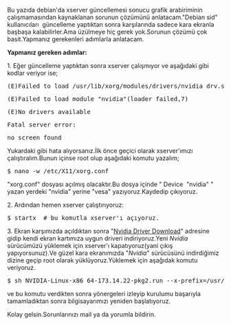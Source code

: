 <html><body><p>Bu yazıda debian'da xserver güncellemesi sonucu grafik arabiriminin çalışmamasından kaynaklanan sorunun çözümünü anlatacam."Debian sid" kullanıcıları  güncelleme yaptıktan sonra karşılarında sadece kara ekranla başbaşa kalabilirler.Ama üzülmeye hiç gerek yok.Sorunun çözümü çok basit.Yapmanız gerekenleri adımlarla anlatacam.</p>
<p><strong>Yapmanız gereken adımlar:</strong></p>
<p>1. Eğer güncelleme yaptıktan sonra xserver çalışmıyor ve aşağıdaki gibi kodlar veriyor ise;</p>
<pre>(E)Failed to load /usr/lib/xorg/modules/drivers/nvidia_drv.so</pre>
<pre>(E)Failed to load module "nvidia"(loader failed,7)</pre>
<pre>(E)No drivers available</pre>
<pre>Fatal server error:</pre>
<pre>no screen found</pre>
<p>Yukardaki gibi hata alıyorsanız.İlk önce geçici olarak xserver'ımızı çalıştıralım.Bunun içinse root olup aşağıdaki komutu yazalım;<!--more--></p>
<pre>$ nano -w /etc/X11/xorg.conf</pre>
<p>"xorg.conf" dosyası açılmış olacaktır.Bu dosya içinde " Device  "nvidia" " yazan yerdeki "nvidia" yerine "vesa" yazıyoruz.Kaydedip çıkıyoruz.</p>
<p>2. Ardından hemen xserver çalıştırıyoruz:</p>
<pre>$ startx  # bu komutla xserver'ı açıyoruz.</pre>
<p>3. Ekran karşımızda açıldıktan sonra "<a href="http://www.nvidia.com/Download/index.aspx?lang=en-us">Nvidia Driver Download</a>" adresine gidip kendi ekran kartımıza uygun driveri indiriyoruz.Yeni <em>Nvidia</em> sürücümüzü yüklemek için xserver'ı kapatıyoruz(yani çıkış yapıyorsunuz).Ve güzel kara ekranımızda "<em>Nvidia</em>" sürücüsünü indirdiğimiz dizine geçip root olarak yüklüyoruz.Yüklemek için aşağıdak komutu veriyoruz.</p>
<pre>$ sh NVIDIA-Linux-x86_64-173.14.22-pkg2.run --x-prefix=/usr/lib/xorg   #tabiki root olarak veriyoruz.</pre>
<p>ve bu komutu verdikten sonra yönergeleri izleyip kurulumu başarıyla tamamladıktan sonra bilgisayarımızı yeniden başlatıyoruz.</p>
<p>Kolay gelsin.Sorunlarınızı mail ya da yorumla bildirin.</p>
</body></html>